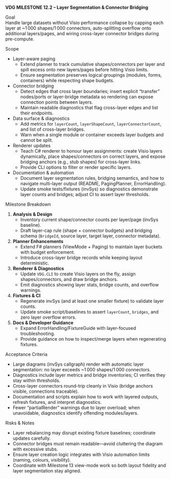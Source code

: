 **VDG MILESTONE 12.2 – Layer Segmentation & Connector Bridging**

Goal  
Handle large datasets without Visio performance collapse by capping each layer at ~1 000 shapes/1 000 connectors, auto-splitting overflow onto additional layers/pages, and wiring cross-layer connector bridges during pre-compute.

Scope
- Layer-aware paging  
  - Extend planner to track cumulative shapes/connectors per layer and spill excess onto new layers/pages before hitting Visio limits.  
  - Ensure segmentation preserves logical groupings (modules, forms, containers) while respecting shape budgets.
- Connector bridging  
  - Detect edges that cross layer boundaries; insert explicit “transfer” nodes/ports or layer-bridge metadata so rendering can expose connection points between layers.  
  - Maintain readable diagnostics that flag cross-layer edges and list their endpoints.
- Data surface & diagnostics  
  - Add metrics for `layerCount`, `layerShapeCount`, `layerConnectorCount`, and list of cross-layer bridges.  
  - Warn when a single module or container exceeds layer budgets and cannot be split.
- Renderer updates  
  - Teach C# renderer to honour layer assignments: create Visio layers dynamically, place shapes/connectors on correct layers, and expose bridging anchors (e.g., stub shapes) for cross-layer links.  
  - Provide CLI options to filter or render specific layers.
- Documentation & automation  
  - Document layer segmentation rules, bridging semantics, and how to navigate multi-layer output (README, PagingPlanner, ErrorHandling).  
  - Update smoke tests/fixtures (invSys) so diagnostics demonstrate layer counts and bridges; adjust CI to assert layer thresholds.

Milestone Breakdown
1. **Analysis & Design**  
   - Inventory current shape/connector counts per layer/page (invSys baseline).  
   - Draft layer-cap rule (shape + connector budgets) and bridging schema (`BridgeId`, source layer, target layer, connector metadata).
2. **Planner Enhancements**  
   - Extend F# planners (ViewMode + Paging) to maintain layer buckets with budget enforcement.  
   - Introduce cross-layer bridge records while keeping layout deterministic.
3. **Renderer & Diagnostics**  
   - Update `VDG.CLI` to create Visio layers on the fly, assign shapes/connectors, and draw bridge anchors.  
   - Emit diagnostics showing layer stats, bridge counts, and overflow warnings.
4. **Fixtures & CI**  
   - Regenerate invSys (and at least one smaller fixture) to validate layer counts.  
   - Update smoke script/baselines to assert `layerCount`, `bridges`, and zero layer overflow errors.
5. **Docs & Developer Guidance**  
   - Expand ErrorHandling/FixtureGuide with layer-focused troubleshooting.  
   - Provide guidance on how to inspect/merge layers when regenerating fixtures.

Acceptance Criteria
- Large diagrams (invSys callgraph) render with automatic layer segmentation: no layer exceeds ~1 000 shapes/1 000 connectors.  
- Diagnostics include layer metrics and bridge inventories; CI verifies they stay within thresholds.  
- Cross-layer connectors round-trip cleanly in Visio (bridge anchors visible, connections traceable).  
- Documentation and scripts explain how to work with layered outputs, refresh fixtures, and interpret diagnostics.  
- Fewer “partialRender” warnings due to layer overload; when unavoidable, diagnostics identify offending modules/layers.

Risks & Notes
- Layer rebalancing may disrupt existing fixture baselines; coordinate updates carefully.  
- Connector bridges must remain readable—avoid cluttering the diagram with excessive stubs.  
- Ensure layer creation logic integrates with Visio automation limits (naming, colours, visibility).  
- Coordinate with Milestone 13 view-mode work so both layout fidelity and layer segmentation stay aligned.
